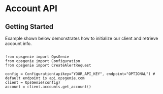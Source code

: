 # Account API

## Getting Started

Example shown below demonstrates how to initialize our client and retrieve account info.
<pre><code>
from opsgenie import OpsGenie
from opsgenie import Configuration
from opsgenie import CreateAlertRequest

config = Configuration(apikey="YOUR_API_KEY", endpoint="OPTIONAL") # default endpoint is api.opsgenie.com
client = OpsGenie(config)
account = client.accounts.get_account()
</code></pre>
